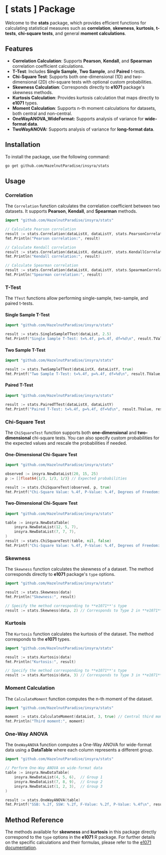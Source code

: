 # [ stats ] Package 

Welcome to the **stats** package, which provides efficient functions for calculating statistical measures such as **correlation**, **skewness**, **kurtosis**, **t-tests**, **chi-square tests**, and general **moment calculations**.

## Features

- **Correlation Calculation**: Supports **Pearson**, **Kendall**, and **Spearman** correlation coefficient calculations.
- **T-Test**: Includes **Single Sample**, **Two Sample**, and **Paired** t-tests.
- **Chi-Square Test**: Supports both one-dimensional (1D) and two-dimensional (2D) chi-square tests with optional custom probabilities.
- **Skewness Calculation**: Corresponds directly to **e1071** package's skewness methods.
- **Kurtosis Calculation**: Provides kurtosis calculation that maps directly to **e1071** types.
- **Moment Calculation**: Supports n-th moment calculations for datasets, both central and non-central.
- **OneWayANOVA_WideFormat:** Supports analysis of variance for **wide-format data**.
- **TwoWayANOVA:** Supports analysis of variance for **long-format data**.

## Installation

To install the package, use the following command:

```bash
go get github.com/HazelnutParadise/insyra/stats
```

## Usage

### Correlation

The `Correlation` function calculates the correlation coefficient between two datasets. It supports **Pearson**, **Kendall**, and **Spearman** methods.

```go
import "github.com/HazelnutParadise/insyra/stats"

// Calculate Pearson correlation
result := stats.Correlation(dataListX, dataListY, stats.PearsonCorrelation)
fmt.Println("Pearson correlation:", result)

// Calculate Kendall correlation
result := stats.Correlation(dataListX, dataListY, stats.KendallCorrelation)
fmt.Println("Kendall correlation:", result)

// Calculate Spearman correlation
result := stats.Correlation(dataListX, dataListY, stats.SpearmanCorrelation)
fmt.Println("Spearman correlation:", result)
```

### T-Test

The `TTest` functions allow performing single-sample, two-sample, and paired t-tests.

#### Single Sample T-Test

```go
import "github.com/HazelnutParadise/insyra/stats"

result := stats.SingleSampleTTest(dataList, 2.5)
fmt.Printf("Single Sample T-Test: t=%.4f, p=%.4f, df=%d\n", result.TValue, result.PValue, result.Df)
```

#### Two Sample T-Test

```go
import "github.com/HazelnutParadise/insyra/stats"

result := stats.TwoSampleTTest(dataListX, dataListY, true)
fmt.Printf("Two Sample T-Test: t=%.4f, p=%.4f, df=%d\n", result.TValue, result.PValue, result.Df)
```

#### Paired T-Test

```go
import "github.com/HazelnutParadise/insyra/stats"

result := stats.PairedTTest(dataListX, dataListY)
fmt.Printf("Paired T-Test: t=%.4f, p=%.4f, df=%d\n", result.TValue, result.PValue, result.Df)
```

### Chi-Square Test

The `ChiSquareTest` function supports both **one-dimensional** and **two-dimensional** chi-square tests. You can also specify custom probabilities for the expected values and rescale the probabilities if needed.

#### One-Dimensional Chi-Square Test

```go
import "github.com/HazelnutParadise/insyra/stats"

observed := insyra.NewDataList(20, 15, 25)
p := []float64{1/3, 1/3, 1/3} // Expected probabilities

result := stats.ChiSquareTest(observed, p, true)
fmt.Printf("Chi-Square Value: %.4f, P-Value: %.4f, Degrees of Freedom: %d\n", result.ChiSquare, result.PValue, result.Df)
```

#### Two-Dimensional Chi-Square Test

```go
import "github.com/HazelnutParadise/insyra/stats"

table := insyra.NewDataTable(
    insyra.NewDataList(12, 5, 7),
    insyra.NewDataList(7, 7, 7),
)
result := stats.ChiSquareTest(table, nil, false)
fmt.Printf("Chi-Square Value: %.4f, P-Value: %.4f, Degrees of Freedom: %d\n", result.ChiSquare, result.PValue, result.Df)
```

### Skewness

The `Skewness` function calculates the skewness of a dataset. The method corresponds directly to **e1071** package's `type` options.

```go
import "github.com/HazelnutParadise/insyra/stats"

result := stats.Skewness(data)
fmt.Println("Skewness:", result)

// Specify the method corresponding to **e1071**'s type
result := stats.Skewness(data, 2) // Corresponds to Type 2 in **e1071**
```

### Kurtosis

The `Kurtosis` function calculates the kurtosis of the dataset. The method corresponds to the **e1071** types.

```go
import "github.com/HazelnutParadise/insyra/stats"

result := stats.Kurtosis(data)
fmt.Println("Kurtosis:", result)

// Specify the method corresponding to **e1071**'s type
result := stats.Kurtosis(data, 3) // Corresponds to Type 3 in **e1071**
```

### Moment Calculation

The `CalculateMoment` function computes the n-th moment of the dataset.

```go
import "github.com/HazelnutParadise/insyra/stats"

moment := stats.CalculateMoment(dataList, 3, true) // Central third moment
fmt.Println("Third moment:", moment)
```

### One-Way ANOVA

The `OneWayANOVA` function computes a One-Way ANOVA for wide-format data using a **DataTable** where each column represents a different group.

```go
import "github.com/HazelnutParadise/insyra/stats"

// Perform One-Way ANOVA on wide-format data
table := insyra.NewDataTable(
    insyra.NewDataList(4, 5, 6),  // Group 1
    insyra.NewDataList(7, 8, 9),  // Group 2
    insyra.NewDataList(1, 2, 3),  // Group 3
)

result := stats.OneWayANOVA(table)
fmt.Printf("SSB: %.2f, SSW: %.2f, F-Value: %.2f, P-Value: %.4f\n", result.SSB, result.SSW, result.FValue, result.PValue)
```

## Method Reference

The methods available for **skewness** and **kurtosis** in this package directly correspond to the `type` options in the **e1071** R package. For further details on the specific calculations and their formulas, please refer to the [e1071 documentation](https://cran.r-project.org/web/packages/e1071/e1071.pdf).

